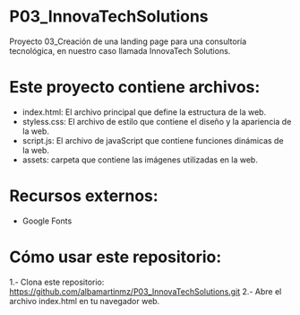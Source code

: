 # P03_InnovaTechSolutions
Proyecto 03_Creación de una landing page para una consultoría tecnológica, en nuestro caso llamada InnovaTech Solutions.

# Este proyecto contiene archivos:
  - index.html: El archivo principal que define la estructura de la web.
  - styless.css: El archivo de estilo que contiene el diseño y la apariencia de la web.
  - script.js: El archivo de javaScript que contiene funciones dinámicas de la web.
  - assets: carpeta que contiene las imágenes utilizadas en la web.

# Recursos externos:
  - Google Fonts

# Cómo usar este repositorio:
  1.- Clona este repositorio: https://github.com/albamartinmz/P03_InnovaTechSolutions.git
  2.- Abre el archivo index.html en tu navegador web.



